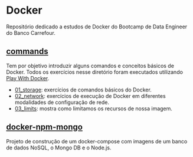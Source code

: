 # Docker

Repositório dedicado a estudos de Docker do Bootcamp de Data Engineer do Banco Carrefour.

## [commands](https://github.com/vvalcristina/Data-Engineer-DIO/tree/main/docker/commands)

Tem por objetivo introduzir alguns comandos e conceitos básicos de Docker. Todos os exercícios nesse diretório foram executados utilizando [Play With Docker](https://labs.play-with-docker.com/#).

* [01_storage](https://github.com/vvalcristina/Data-Engineer-DIO/tree/main/docker/commands/01_storage): exercícios de comandos básicos do Docker.
* [02_network](https://github.com/vvalcristina/Data-Engineer-DIO/tree/main/docker/commands/02_network): exercícios de execução de Docker em diferentes modalidades de configuração de rede.
* [03_limits](https://github.com/vvalcristina/Data-Engineer-DIO/tree/main/docker/commands/03_limits): mostra como limitamos os recursos de nossa imagem.

## [docker-npm-mongo](https://github.com/vvalcristina/Data-Engineer-DIO/tree/main/docker/docker-npm-mongo)

Projeto de construção de um docker-compose com imagens de um banco de dados NoSQL, o Mongo DB e o Node.js.

